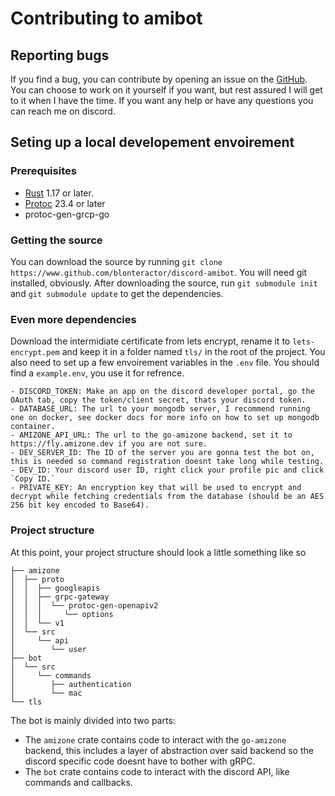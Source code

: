 # Contributing to amibot

## Reporting bugs

If you find a bug, you can contribute by opening an issue on the
[GitHub](https://www.github.com/blonteractor/discord-amibot/issues). You can
choose to work on it yourself if you want, but rest assured I will get to it
when I have the time. If you want any help or have any questions you can reach
me on discord.

## Seting up a local developement envoirement

### Prerequisites

- [Rust](https://www.rustlang.org) 1.17 or later.
- [Protoc]() 23.4 or later
- protoc-gen-grcp-go

### Getting the source

You can download the source by running
`git clone https://www.github.com/blonteractor/discord-amibot`. You will need
git installed, obviously. After downloading the source, run `git submodule init`
and `git submodule update` to get the dependencies.

### Even more dependencies

Download the intermidiate certificate from lets encrypt, rename it to
`lets-encrypt.pem` and keep it in a folder named `tls/` in the root of the
project. You also need to set up a few envoirement variables in the `.env` file.
You should find a `example.env`, you use it for refrence.

    - DISCORD_TOKEN: Make an app on the discord developer portal, go the OAuth tab, copy the token/client secret, thats your discord token.
    - DATABASE_URL: The url to your mongodb server, I recommend running one on docker, see docker docs for more info on how to set up mongodb container.
    - AMIZONE_API_URL: The url to the go-amizone backend, set it to https://fly.amizone.dev if you are not sure.
    - DEV_SERVER_ID: The ID of the server you are gonna test the bot on, this is needed so command registration doesnt take long while testing.
    - DEV_ID: Your discord user ID, right click your profile pic and click `Copy ID.`
    - PRIVATE_KEY: An encryption key that will be used to encrypt and decrypt while fetching credentials from the database (should be an AES 256 bit key encoded to Base64).

### Project structure

At this point, your project structure should look a little something like so

```text
├── amizone
│  ├── proto
│  │  ├── googleapis
│  │  ├── grpc-gateway
│  │  │  └── protoc-gen-openapiv2
│  │  │     └── options
│  │  └── v1
│  └── src
│     └── api
│        └── user
├── bot
│  └── src
│     └── commands
│        ├── authentication
│        └── mac
└── tls
```

The bot is mainly divided into two parts:

- The `amizone` crate contains code to interact with the `go-amizone` backend,
  this includes a layer of abstraction over said backend so the discord specific
  code doesnt have to bother with gRPC.
- The `bot` crate contains code to interact with the discord API, like commands
  and callbacks.
